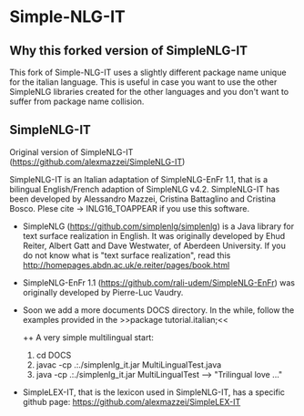 # Simple-NLG-IT
  
  Why this forked version of SimpleNLG-IT 
  -----------------------------
  This fork of Simple-NLG-IT uses a slightly different package name
  unique for the italian language. This is useful in case you want to
  use the other SimpleNLG libraries created for the other languages 
  and you don't want to suffer from package name collision.
  
  
  SimpleNLG-IT 
  -----------------------------
  Original version of SimpleNLG-IT (https://github.com/alexmazzei/SimpleNLG-IT)

  SimpleNLG-IT is an Italian adaptation of SimpleNLG-EnFr 1.1, that is
  a bilingual English/French adaption of SimpleNLG v4.2. SimpleNLG-IT
  has been developed by Alessandro Mazzei, Cristina Battaglino and
  Cristina Bosco. Plese cite -> INLG16_TOAPPEAR if you use this
  software.

+ SimpleNLG (https://github.com/simplenlg/simplenlg) is a Java library
  for text surface realization in English. It was originally developed
  by Ehud Reiter, Albert Gatt and Dave Westwater, of Aberdeen
  University. If you do not know what is "text surface realization",
  read this http://homepages.abdn.ac.uk/e.reiter/pages/book.html

+ SimpleNLG-EnFr 1.1 (https://github.com/rali-udem/SimpleNLG-EnFr) was
  originally developed by Pierre-Luc Vaudry.

+ Soon we add a more documents DOCS directory. In the while, follow
  the examples provided in the >>package tutorial.italian;<<

  ++ A very simple multilingual start:
  1. cd DOCS
  2. javac -cp .:./simplenlg_it.jar MultiLingualTest.java
  3. java -cp .:./simplenlg_it.jar MultiLingualTest --> "Trilingual love ..."

+ SimpleLEX-IT, that is the lexicon used in SimpleNLG-IT, has a
  specific github page: https://github.com/alexmazzei/SimpleLEX-IT